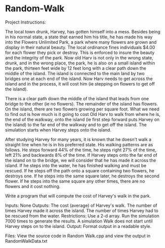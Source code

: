 # Random-Walk

Project Instructions:

The local town drunk, Harvey, has gotten himself into a mess.  Besides being in his normal state, a state that earned him his title, he has made his way into the Flowers Unlimited Park, a park where many flowers are grown and display in their natural beauty.  The local ordinance fines individuals $4.00 for each flower they pick or destroy.  This is enforced to insure the beauty and the integrity of the park.  Now old Harv is not only in the wrong state, drunk, and in the wrong place, the park, he is also on a small island within the park, thirteen feet wide by 12 feet long with a clear path down the middle of the island.  The island is connected to the main land by two bridges one at each end of the island.  Now Harv needs to get across the island and in the process, it will cost him (ie stepping on flowers to get off the island).

There is a clear path down the middle of the island that leads from one bridge to the other (ie no flowers).  The remainder of the island has flowers.  On the island, there are two flowers growing per square foot.  What we need to find out is how much is it going to cost Old Harv to walk from where he is, the end of the walkway, onto the island (ie first step forward puts Harvey on the island) to the far end of the walkway and to get off the island.  The simulation starts when Harvey steps onto the island.

After studying Harvey for many years, it is known that he doesn't walk a straight line when he is in his preferred state.  His walking patterns are as follows.  He steps forward 44% of the time, he steps right 27% of the time, left 21% and backwards 8% of the time.  If Harvey steps onto the far end of the island on to the bridge, we will consider that he has made it across the island.  If he steps into the water, he has finished walking and must be rescued.  If he steps off the path onto a square containing two flowers, he destroys one.  If he steps into the same square later, he destroys the second flower. If he steps into the same square any other times, there are no flowers and it cost nothing.

Write a program that will compute the cost of Harvey's walk in the park.

Inputs:	None
Outputs:	The cost (average) of Harvey's walk.
	The number of times Harvey made it across the island.
	The number of times Harvey had to be rescued from the water.
Restrictions:	Use a 2-d array.  Run the simulation 7000 times to generate the results.
	A simulation Walk does not start until Harvey steps on to the island.
Output:	Format output in a readable style.

Files:
View the source code in Random Walk.cpp and view the output in RandomWalkData.txt
